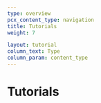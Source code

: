 ```yaml
---
type: overview
pcx_content_type: navigation
title: Tutorials
weight: 7

layout: tutorial
column_text: Type
column_param: content_type
---
```


# Tutorials
